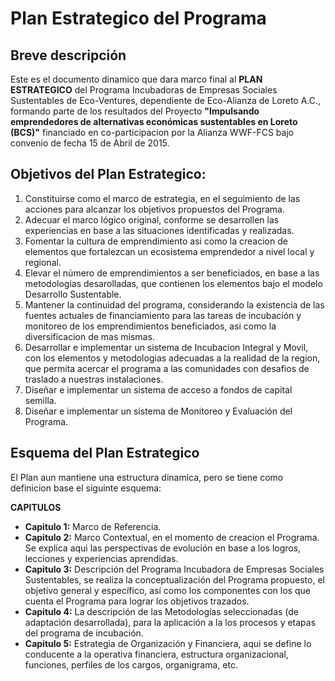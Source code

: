 # Plan Estrategico del Programa

## Breve descripción

Este es el documento dinamico que dara marco final al **PLAN ESTRATEGICO** del Programa Incubadoras de Empresas Sociales Sustentables de Eco-Ventures, dependiente de Eco-Alianza de Loreto A.C., formando parte de los resultados del Proyecto **"Impulsando emprendedores de alternativas económicas sustentables en Loreto \(BCS\)"** financiado en co-participacion por la Alianza WWF-FCS bajo convenio de fecha 15 de Abril de 2015.

## Objetivos del Plan Estrategico:

1. Constituirse como el marco de estrategia, en el seguimiento de las acciones para alcanzar los objetivos propuestos del Programa.
2. Adecuar el marco lógico original, conforme se desarrollen las experiencias en base a las situaciones identificadas y realizadas.
3. Fomentar la cultura de emprendimiento asi como la creacion de elementos que fortalezcan un ecosistema emprendedor a nivel local y regional.
4. Elevar el número de emprendimientos a ser beneficiados, en base a las metodologias desarolladas, que contienen los elementos bajo el modelo Desarrollo Sustentable.
5. Mantener la continuidad del programa, considerando la existencia de las fuentes actuales de financiamiento para las tareas de incubación y monitoreo de los emprendimientos beneficiados, asi como la diversificacion de mas mismas.
6. Desarrollar e implementar un sistema de Incubacion Integral y Movil, con los elementos y metodologias adecuadas a la realidad de la region, que permita acercar el programa a las comunidades con desafios de traslado a nuestras instalaciones.
7. Diseñar e implementar un sistema de acceso a fondos de capital semilla.
8. Diseñar e implementar un sistema de Monitoreo y Evaluación del Programa.

## Esquema del Plan Estrategico

El Plan aun mantiene una estructura dinamica, pero se tiene como definicion base el siguinte esquema:

**CAPITULOS**

* **Capitulo 1:** Marco de Referencia.
* **Capitulo 2:** Marco Contextual, en el momento de creacion el Programa. Se explica aqui  las perspectivas de evolución en base a los logros, lecciones y experiencias aprendidas.
* **Capitulo 3:** Descripción del Programa Incubadora de Empresas Sociales Sustentables, se realiza la conceptualización del Programa propuesto, el objetivo general y específico, así como los componentes con los que cuenta el Programa para lograr los objetivos trazados.
* **Capitulo 4:** La descripción de las Metodologías seleccionadas \(de adaptación desarrollada\), para la aplicación a la los procesos y etapas del programa de incubación.
* **Capitulo 5:** Estrategia de Organización y Financiera, aqui se define lo conducente a la operativa financiera, estructura organizacional, funciones, perfiles de los cargos, organigrama, etc.

